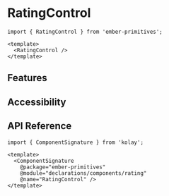 # RatingControl


<div class="featured-demo">

```gjs live preview no-shadow
import { RatingControl } from 'ember-primitives';

<template>
  <RatingControl />
</template>
```

</div>

## Features

## Accessibility

## API Reference

```gjs live no-shadow
import { ComponentSignature } from 'kolay';

<template>
  <ComponentSignature 
    @package="ember-primitives" 
    @module="declarations/components/rating" 
    @name="RatingControl" />
</template>
```
